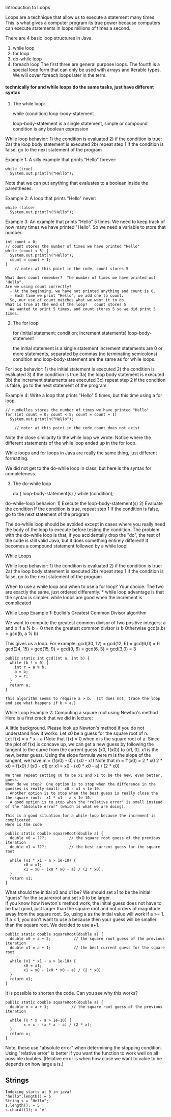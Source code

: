 Introduction to Loops

Loops are a technique that allow us to execute a statement many times.  This is what gives a computer program its true power because computers can execute statements in 
loops millions of times a second.

There are 4 basic loop structures in Java.
  1. while loop
  2. for loop
  3. do-while loop
  4. foreach loop
The first three are general purpose loops.  The fourth is a special loop form that can only be used with arrays and Iterable types.  We will cover foreach loops later in the term.
#### technically for and while loops do the same tasks, just have different syntax

1. The while loop:

	while (condition)
	   loop-body-statement

      loop-body-statement is a single statement, simple or compound
      condition is any boolean expression

  While loop behavior:
    1) the condition is evaluated
    2) if the condition is true:
        2a) the loop body statement is executed
        2b) repeat step 1
   if the condition is false, go to the next statement of the program

Example 1: A silly example that prints "Hello" forever:

	while (true)
	  System.out.println("Hello");

  Note that we can put anything that evaluates to a boolean inside the parentheses.

Example 2: A loop that prints "Hello" never:

	while (false)
	  System.out.println("Hello");

Example 3: An example that prints "Hello" 5 times:
    We need to keep track of how many times we have printed "Hello".  So we need a variable to store that number.

	int count = 0;
	// count stores the number of times we have printed "Hello"
	while (count < 5) {
	  System.out.println("Hello");
	  count = count + 1;
	}
        // note: at this point in the code, count stores 5

    What does count remember?  The number of times we have printed out "Hello".
    Are we using count correctly?
      - At the beginning, we have not printed anything and count is 0. 
      - Each time we print "Hello", we add one to count.
      So, our use of count matches what we want it to do.
    What is true at the end of the loop?   count stores 5
      We wanted to print 5 times, and count stores 5 so we did print 5 times.


2. The for loop

	for (initial statement; condition; increment statements) 
	   loop-body-statement

      the initial statement is a single statement
      increment statements are 0 or more statements, separated by commas (no terminating semicolons)
      condition and loop-body-statement are the same as for while loops.
     
  For loop behavior:
    1) the initial statement is executed
    2) the condition is evaluated
    3) if the condition is true
        3a) the loop body statement is executed
	3b) the increment statements are executed
	3c) repeat step 2
    if the condition is false, go to the next statement of the program


Example 4: Write a loop that prints "Hello" 5 times, but this time using a for loop.

	// numHellos stores the number of times we have printed "Hello"
	for (int count = 0; count < 5; count = count + 1)
	  System.out.println("Hello");

        // note: at this point in the code count does not exist

   Note the close similarity to the while loop we wrote.  Notice where the different statements of the while loop ended up in the for loop.

While loops and for loops in Java are really the same thing, just different formatting.

We did not get to the do-while loop in class, but here is the syntax for completeness.

3. The do-while loop

   do {
      loop-body-statement(s)
   } while (condition);

 do-while-loop behavior:
    1) Execute the loop-body-statement(s)
    2) Evaluate the condition
       If the condition is true, repeat step 1
       If the condition is false, go to the next statement of the program

   The do-while loop should be avoided except in cases where you really need the body of the loop to execute before testing the condition.
   The problem with the do-while loop is that, if you accidentally drop the "do", the rest of the code is still valid Java, but it does something entirely different!
      It becomes a compound statement followed by a while loop!


While Loops

  While loop behavior:
    1) the condition is evaluated
    2) if the condition is true:
        2a) the loop body statement is executed
        2b) repeat step 1
   if the condition is false, go to the next statement of the program

  When to use a while loop and when to use a for loop?  Your choice.  The two are exactly the same, just ordered differently.
     * while loop advantage is that the syntax is simpler.
       while loops are good when the increment is complicated 


While Loop Example 1:  Euclid's Greatest Common Divisor algorithm

   We want to compute the greatest common divisor of two positive integers: a and b
	If a % b = 0 then the greatest common divisor is b
	Otherwise gcd(a,b) = gcd(b, a % b)

   This gives us a loop.  For example:
	gcd(30, 12) = gcd(12, 6) = gcd(6,0) = 6
	gcd(24, 15) = gcd(15, 9) = gcd(9, 6) = gcd(6, 3) = gcd(3,0) = 3

  	public static int gcd(int a, int b) {
	  while (b ! = 0) {
	    int r = a % b;
	    a = b;
	    b = r;
	  }
	  return a;
	}

    This algorithm seems to require a > b.  (It does not, trace the loop and see what happens if b > a.)


While Loop Example 2: Computing a square root using Newton's method
  Here is a first crack that we did in lecture:

  A little background.  Please look up Newton's method if you do not understand how it works.
    Let x0 be a guess for the square root of n.  
    Let f(x) = x * x - a   (Note that f(x) = 0 when x is the square root of a.
    Since the plot of f(x) is concave up, we can get a new guess by following the tangent to the curve from the current guess (x0, f(x0)) to (x1, 0).  x1 is the new, better guess.
    Using the slope formula were m is the slope of the tangent, we have
	m = (f(x0) - 0) / (x0 - x1)
    Note that m = f'(x0) = 2 * x0
	2 * x0 = f(x0) / (x0 - x1)
    or
      	x1 = x0 - (x0 * x0 - a) / (2 * x0)

    We then repeat setting x0 to be x1 and x1 to be the new, even better, guess.
    When do we stop?  One option is to stop when the difference in the guesses is really small:  x0 - x1 < 1e-10.
      Another option is to stop when the best guess is really close the the square root:  x1 * x1 - a < 1e-10.
      A good option is to stop when the "relative error" is small instead of the "absolute error" (which is what we are doing).

    This is a good situation for a while loop because the increment is complicated.
    Here is the code

	public static double squareRoot(double a) {
	  double x0 = ???;          // the square root guess of the previous iteration
 	  double x1 = ???;          // the best current guess for the square root

	  while (x1 * x1 - a > 1e-10) {
            x0 = x1;
            x1 = x0 - (x0 * x0 - a) / (2 * x0);
	  }
	  return x1;
	}

   What should the initial x0 and x1 be?  We should set x1 to be the initial "guess" for the squareroot and set x0 to be larger.  
    If you know how Newton's method work, the initial guess does not have to be that good, just larger than the square root and not orders of magnitude away from the square root.
    So, using a as the initial value will work if a >= 1.  If a < 1, you don't want to use a because then your guess will be smaller than the square root.
    We decided to use a+1.

	public static double squareRoot(double a) {
	  double x0 = a + 2;          // the square root guess of the previous iteration
 	  double x1 = a + 1;          // the best current guess for the square root

	  while (x1 * x1 - a > 1e-10) {
            x0 = x1;
            x1 = x0 - (x0 * x0 - a) / (2 * x0);
	  }
	  return x1;
	}

  It is possible to shorten the code.  Can you see why this works?
  
	public static double squareRoot(double a) {
	  double x = a + 1;          // the square root guess of the previous iteration

	  while (x * x - a > 1e-10) {
            x = x - (x * x - a) / (2 * x);
	  }
	  return x;
	}


Note, these use "absolute error" when determining the stopping condition.  Using "relative error" is better if you want the function to 
work well on all possible doubles.  (Relative error is when how close we want to value to be depends on how large a is.)

## Strings
```ad-example
Indexing starts at 0 in java!
"hello".length() = 5
String s = "Hello";
s.length(); = 5
s.charAt(1); = 'e'
```

